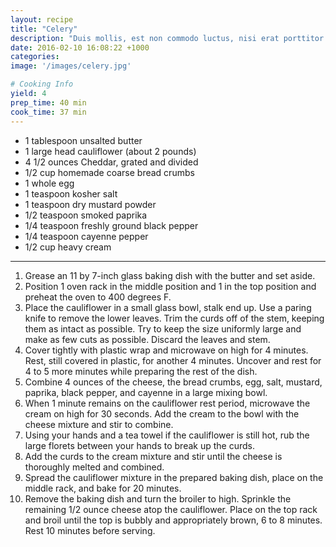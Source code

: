 ```yaml
---
layout: recipe
title: "Celery"
description: "Duis mollis, est non commodo luctus, nisi erat porttitor ligula, eget lacinia odio sem nec elit."
date: 2016-02-10 16:08:22 +1000
categories: 
image: '/images/celery.jpg'

# Cooking Info
yield: 4
prep_time: 40 min
cook_time: 37 min
---
```


* 1 tablespoon unsalted butter
* 1 large head cauliflower (about 2 pounds)
* 4 1/2 ounces Cheddar, grated and divided
* 1/2 cup homemade coarse bread crumbs
* 1 whole egg
* 1 teaspoon kosher salt
* 1 teaspoon dry mustard powder
* 1/2 teaspoon smoked paprika
* 1/4 teaspoon freshly ground black pepper
* 1/4 teaspoon cayenne pepper
* 1/2 cup heavy cream

* * *

1. Grease an 11 by 7-inch glass baking dish with the butter and set aside.
2. Position 1 oven rack in the middle position and 1 in the top position and preheat the oven to 400 degrees F.
3. Place the cauliflower in a small glass bowl, stalk end up. Use a paring knife to remove the lower leaves. Trim the curds off of the stem, keeping them as intact as possible. Try to keep the size uniformly large and make as few cuts as possible. Discard the leaves and stem.
4. Cover tightly with plastic wrap and microwave on high for 4 minutes. Rest, still covered in plastic, for another 4 minutes. Uncover and rest for 4 to 5 more minutes while preparing the rest of the dish.
5. Combine 4 ounces of the cheese, the bread crumbs, egg, salt, mustard, paprika, black pepper, and cayenne in a large mixing bowl.
6. When 1 minute remains on the cauliflower rest period, microwave the cream on high for 30 seconds. Add the cream to the bowl with the cheese mixture and stir to combine.
7. Using your hands and a tea towel if the cauliflower is still hot, rub the large florets between your hands to break up the curds.
8. Add the curds to the cream mixture and stir until the cheese is thoroughly melted and combined.
9. Spread the cauliflower mixture in the prepared baking dish, place on the middle rack, and bake for 20 minutes.
10. Remove the baking dish and turn the broiler to high. Sprinkle the remaining 1/2 ounce cheese atop the cauliflower. Place on the top rack and broil until the top is bubbly and appropriately brown, 6 to 8 minutes. Rest 10 minutes before serving.